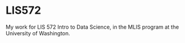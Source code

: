 # LIS572
My work for LIS 572 Intro to Data Science, in the MLIS program at the University of Washington.
